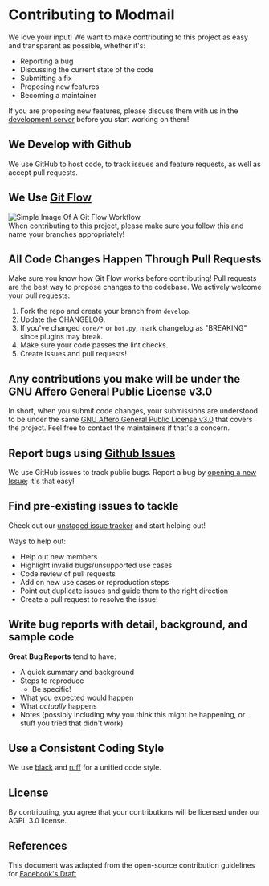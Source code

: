 # Contributing to Modmail

We love your input! We want to make contributing to this project as easy and transparent as possible, whether it's:

- Reporting a bug
- Discussing the current state of the code
- Submitting a fix
- Proposing new features
- Becoming a maintainer

If you are proposing new features, please discuss them with us in the [development server](https://discord.gg/etJNHCQ) before you start working on them!

## We Develop with Github
We use GitHub to host code, to track issues and feature requests, as well as accept pull requests.

## We Use [Git Flow](https://atlassian.com/git/tutorials/comparing-workflows/gitflow-workflow)
![Simple Image Of A Git Flow Workflow](https://nvie.com/img/hotfix-branches@2x.png)  
When contributing to this project, please make sure you follow this and name your branches appropriately! 

## All Code Changes Happen Through Pull Requests
Make sure you know how Git Flow works before contributing! 
Pull requests are the best way to propose changes to the codebase. We actively welcome your pull requests:

1. Fork the repo and create your branch from `develop`.
2. Update the CHANGELOG.
3. If you've changed `core/*` or `bot.py`, mark changelog as "BREAKING" since plugins may break.
4. Make sure your code passes the lint checks.
5. Create Issues and pull requests!

## Any contributions you make will be under the GNU Affero General Public License v3.0
In short, when you submit code changes, your submissions are understood to be under the same [GNU Affero General Public License v3.0](https://www.gnu.org/licenses/agpl-3.0.en.html) that covers the project. Feel free to contact the maintainers if that's a concern.

## Report bugs using [Github Issues](https://github.com/raidensakura/modmail/issues)
We use GitHub issues to track public bugs. Report a bug by [opening a new Issue](https://github.com/raidensakura/modmail/issues/new); it's that easy!

## Find pre-existing issues to tackle
Check out our [unstaged issue tracker](https://github.com/raidensakura/modmail/issues?q=is%3Aissue+is%3Aopen+-label%3Astaged) and start helping out!

Ways to help out:
- Help out new members
- Highlight invalid bugs/unsupported use cases
- Code review of pull requests
- Add on new use cases or reproduction steps
- Point out duplicate issues and guide them to the right direction
- Create a pull request to resolve the issue!

## Write bug reports with detail, background, and sample code
**Great Bug Reports** tend to have:

- A quick summary and background
- Steps to reproduce
  - Be specific!
- What you expected would happen
- What *actually* happens
- Notes (possibly including why you think this might be happening, or stuff you tried that didn't work)

## Use a Consistent Coding Style
We use [black](https://github.com/python/black) and [ruff](https://github.com/astral-sh/ruff) for a unified code style.

## License
By contributing, you agree that your contributions will be licensed under our AGPL 3.0 license.

## References
This document was adapted from the open-source contribution guidelines for [Facebook's Draft](https://github.com/facebook/draft-js/blob/a9316a723f9e918afde44dea68b5f9f39b7d9b00/CONTRIBUTING.md)

